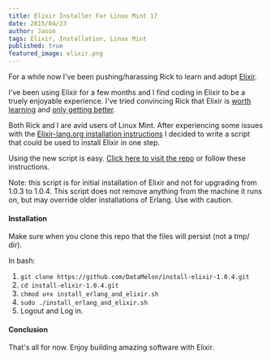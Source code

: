 ```yaml
---
title: Elixir Installer For Linux Mint 17
date: 2015/04/23
author: Jason
tags: Elixir, Installation, Linux Mint
published: true
featured_image: elixir.png
---
```


For a while now I've been pushing/harassing Rick to learn and adopt [Elixir](http://elixir-lang.org).

I've been using Elixir for a few months and I find coding in Elixir to be a truely enjoyable experience. I've tried convincing Rick that Elixir is [worth learning](http://www.creativedeletion.com/2015/04/19/elixir_next_language.html) and [only getting better](https://www.youtube.com/watch?v=Lqo9-pQuRKE&feature=youtu.be&t=2009).

Both Rick and I are avid users of Linux Mint. After experiencing some issues with the [Elixir-lang.org installation instructions](http://elixir-lang.org/install.html) I decided to write a script that could be used to install Elixir in one step.

Using the new script is easy. [Click here to visit the repo](https://github.com/DataMelon/install-elixir-1.0.4) or follow these instructions.

Note: this script is for initial installation of Elixir and not for upgrading from 1.0.3 to 1.0.4. This script does not remove anything from the machine it runs on, but may override older installations of Erlang. Use with caution.

#### Installation

Make sure when you clone this repo that the files will persist (not a tmp/ dir).

In bash:

1. ```git clone https://github.com/DataMelon/install-elixir-1.0.4.git```
1. ```cd install-elixir-1.0.4.git```
1. ```chmod u+x install_erlang_and_elixir.sh```
1. ```sudo ./install_erlang_and_elixir.sh```
1. Logout and Log in.

#### Conclusion

That's all for now. Enjoy building amazing software with Elixir.






